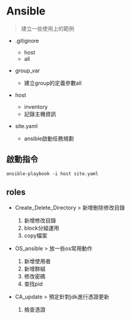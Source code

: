 # Ansible
> 建立一些使用上的範例

- .gitignore
    - host
    - all

- group_var
    - 建立group的定義參數all
    
- host
    - inventory
    - 記錄主機資訊

- site.yaml
    - ansible啟動任務規劃

## 啟動指令

```
ansible-playbook -i host site.yaml
```


## roles
- Create_Delete_Directory
        > 新增刪除修改目錄   
       
    1. 新增修改目錄
    2. block分組運用
    3. copy檔案

- OS_ansible
        > 放一些os常用動作   
    1. 新增使用者
    2. 新增群組
    3. 修改密碼
    4. 查找pid

- CA_update
        > 預定針對jdk進行憑證更新
    1. 檢查憑證
